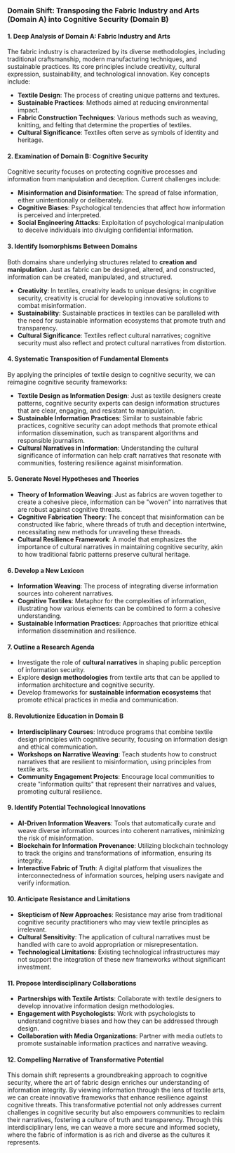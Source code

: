 ### Domain Shift: Transposing the Fabric Industry and Arts (Domain A) into Cognitive Security (Domain B)

#### 1. Deep Analysis of Domain A: Fabric Industry and Arts
The fabric industry is characterized by its diverse methodologies, including traditional craftsmanship, modern manufacturing techniques, and sustainable practices. Its core principles include creativity, cultural expression, sustainability, and technological innovation. Key concepts include:

- **Textile Design**: The process of creating unique patterns and textures.
- **Sustainable Practices**: Methods aimed at reducing environmental impact.
- **Fabric Construction Techniques**: Various methods such as weaving, knitting, and felting that determine the properties of textiles.
- **Cultural Significance**: Textiles often serve as symbols of identity and heritage.

#### 2. Examination of Domain B: Cognitive Security
Cognitive security focuses on protecting cognitive processes and information from manipulation and deception. Current challenges include:

- **Misinformation and Disinformation**: The spread of false information, either unintentionally or deliberately.
- **Cognitive Biases**: Psychological tendencies that affect how information is perceived and interpreted.
- **Social Engineering Attacks**: Exploitation of psychological manipulation to deceive individuals into divulging confidential information.

#### 3. Identify Isomorphisms Between Domains
Both domains share underlying structures related to **creation and manipulation**. Just as fabric can be designed, altered, and constructed, information can be created, manipulated, and structured. 

- **Creativity**: In textiles, creativity leads to unique designs; in cognitive security, creativity is crucial for developing innovative solutions to combat misinformation.
- **Sustainability**: Sustainable practices in textiles can be paralleled with the need for sustainable information ecosystems that promote truth and transparency.
- **Cultural Significance**: Textiles reflect cultural narratives; cognitive security must also reflect and protect cultural narratives from distortion.

#### 4. Systematic Transposition of Fundamental Elements
By applying the principles of textile design to cognitive security, we can reimagine cognitive security frameworks:

- **Textile Design as Information Design**: Just as textile designers create patterns, cognitive security experts can design information structures that are clear, engaging, and resistant to manipulation.
- **Sustainable Information Practices**: Similar to sustainable fabric practices, cognitive security can adopt methods that promote ethical information dissemination, such as transparent algorithms and responsible journalism.
- **Cultural Narratives in Information**: Understanding the cultural significance of information can help craft narratives that resonate with communities, fostering resilience against misinformation.

#### 5. Generate Novel Hypotheses and Theories
- **Theory of Information Weaving**: Just as fabrics are woven together to create a cohesive piece, information can be "woven" into narratives that are robust against cognitive threats.
- **Cognitive Fabrication Theory**: The concept that misinformation can be constructed like fabric, where threads of truth and deception intertwine, necessitating new methods for unraveling these threads.
- **Cultural Resilience Framework**: A model that emphasizes the importance of cultural narratives in maintaining cognitive security, akin to how traditional fabric patterns preserve cultural heritage.

#### 6. Develop a New Lexicon
- **Information Weaving**: The process of integrating diverse information sources into coherent narratives.
- **Cognitive Textiles**: Metaphor for the complexities of information, illustrating how various elements can be combined to form a cohesive understanding.
- **Sustainable Information Practices**: Approaches that prioritize ethical information dissemination and resilience.

#### 7. Outline a Research Agenda
- Investigate the role of **cultural narratives** in shaping public perception of information security.
- Explore **design methodologies** from textile arts that can be applied to information architecture and cognitive security.
- Develop frameworks for **sustainable information ecosystems** that promote ethical practices in media and communication.

#### 8. Revolutionize Education in Domain B
- **Interdisciplinary Courses**: Introduce programs that combine textile design principles with cognitive security, focusing on information design and ethical communication.
- **Workshops on Narrative Weaving**: Teach students how to construct narratives that are resilient to misinformation, using principles from textile arts.
- **Community Engagement Projects**: Encourage local communities to create "information quilts" that represent their narratives and values, promoting cultural resilience.

#### 9. Identify Potential Technological Innovations
- **AI-Driven Information Weavers**: Tools that automatically curate and weave diverse information sources into coherent narratives, minimizing the risk of misinformation.
- **Blockchain for Information Provenance**: Utilizing blockchain technology to track the origins and transformations of information, ensuring its integrity.
- **Interactive Fabric of Truth**: A digital platform that visualizes the interconnectedness of information sources, helping users navigate and verify information.

#### 10. Anticipate Resistance and Limitations
- **Skepticism of New Approaches**: Resistance may arise from traditional cognitive security practitioners who may view textile principles as irrelevant. 
- **Cultural Sensitivity**: The application of cultural narratives must be handled with care to avoid appropriation or misrepresentation.
- **Technological Limitations**: Existing technological infrastructures may not support the integration of these new frameworks without significant investment.

#### 11. Propose Interdisciplinary Collaborations
- **Partnerships with Textile Artists**: Collaborate with textile designers to develop innovative information design methodologies.
- **Engagement with Psychologists**: Work with psychologists to understand cognitive biases and how they can be addressed through design.
- **Collaboration with Media Organizations**: Partner with media outlets to promote sustainable information practices and narrative weaving.

#### 12. Compelling Narrative of Transformative Potential
This domain shift represents a groundbreaking approach to cognitive security, where the art of fabric design enriches our understanding of information integrity. By viewing information through the lens of textile arts, we can create innovative frameworks that enhance resilience against cognitive threats. This transformative potential not only addresses current challenges in cognitive security but also empowers communities to reclaim their narratives, fostering a culture of truth and transparency. Through this interdisciplinary lens, we can weave a more secure and informed society, where the fabric of information is as rich and diverse as the cultures it represents.